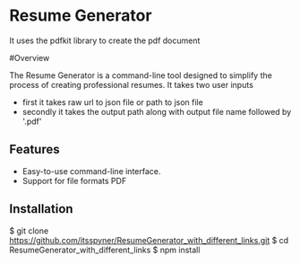 # Resume Generator
It uses the pdfkit library to create the pdf document

#Overview

The Resume Generator is a command-line tool designed to simplify the process of creating professional resumes. It takes two user inputs
- first it takes raw url to json file or path to json file
- secondly it takes the output path along with output file name followed by '.pdf'

## Features

- Easy-to-use command-line interface.
- Support for file formats PDF

## Installation

$ git clone https://github.com/itsspyner/ResumeGenerator_with_different_links.git
$ cd ResumeGenerator_with_different_links
$ npm install
